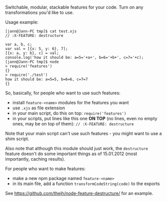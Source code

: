 Switchable, modular, stackable features for your code. Turn on any transformations you'd like to use.

Usage example:

    [jann@Jann-PC tmp]$ cat test.xjs
    // :X-FEATURE: destructure
    
    var a, b, c;
    var val = [{x: 5, y: 6}, 7];
    [{x: a, y: b}, c] = val;
    console.log('how it should be: a=5='+a+', b=6='+b+', c=7='+c);
    [jann@Jann-PC tmp]$ node
    > require('features')
    {}
    > require('./test')
    how it should be: a=5=5, b=6=6, c=7=7
    {}

So, basically, for people who want to use such features:

 - install `feature-<name>` modules for the features you want
 - use `.xjs` as file extension
 - in your main script, do this on top: `require('features')`
 - in your scripts, put lines like this one **ON TOP** (no lines, even no empty ones, may be on top of them): `// :X-FEATURE: destructure`

Note that your main script can't use such features - you might want to use a shim script.

Also note that although this module should just work, the `destructure` feature doesn't do some important things as of 15.01.2012
(most importantly, caching results).

For people who want to make features:

 - make a new npm package named `feature-<name>`
 - in its main file, add a function `transformCodeString(code)` to the exports

See https://github.com/thejh/node-feature-destructure/ for an example.
